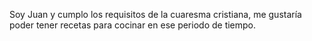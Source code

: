 Soy Juan y cumplo los requisitos de la cuaresma cristiana, me gustaría poder tener recetas para cocinar en ese periodo de tiempo.
